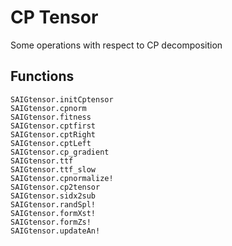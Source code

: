 # CP Tensor

Some operations with respect to CP decomposition

## Functions

```@docs  
SAIGtensor.initCptensor
SAIGtensor.cpnorm
SAIGtensor.fitness
SAIGtensor.cptfirst
SAIGtensor.cptRight
SAIGtensor.cptLeft
SAIGtensor.cp_gradient
SAIGtensor.ttf
SAIGtensor.ttf_slow
SAIGtensor.cpnormalize!
SAIGtensor.cp2tensor
SAIGtensor.sidx2sub
SAIGtensor.randSpl!
SAIGtensor.formXst!
SAIGtensor.formZs!
SAIGtensor.updateAn!
```
